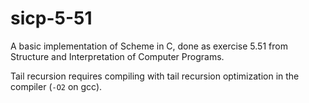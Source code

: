# sicp-5-51

A basic implementation of Scheme in C, done as exercise 5.51 from Structure and Interpretation of Computer Programs.

Tail recursion requires compiling with tail recursion optimization in the compiler (`-O2` on gcc).
